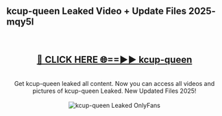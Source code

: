 <h2>kcup-queen Leaked Video + Update Files 2025- mqy5l</h2>
<br>
<div align="center">
<h2><a href="https://libra.edu.pl?kcup-queen" rel="nofollow">🔴 CLICK HERE 🌐==►► kcup-queen</a></h2>
<br>
Get kcup-queen leaked all content. Now you can access all videos and pictures of kcup-queen Leaked. New Updated Files 2025!
<br>
<br>
<a href="https://libra.edu.pl?kcup-queen" rel="nofollow" data-target="animated-image.originalLink"><img src="https://i.ibb.co.com/WyWwxjT/player-gif2.gif" alt="kcup-queen Leaked OnlyFans" style="max-width: 100%; display: inline-block;" data-target="animated-image.originalImage"></a>
</div>
<br>